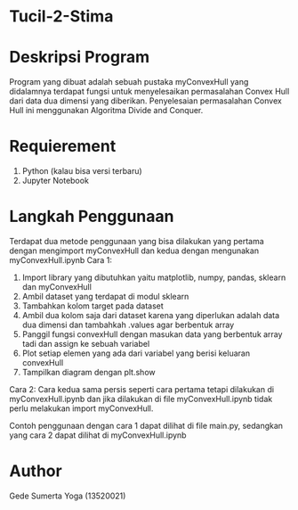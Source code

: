# Tucil-2-Stima

# Deskripsi Program

Program yang dibuat adalah sebuah pustaka myConvexHull yang didalamnya terdapat fungsi untuk menyelesaikan permasalahan Convex Hull dari data dua dimensi yang diberikan. Penyelesaian permasalahan Convex Hull ini menggunakan Algoritma Divide and Conquer.

# Requierement

1. Python (kalau bisa versi terbaru)
2. Jupyter Notebook

# Langkah Penggunaan

Terdapat dua metode penggunaan yang bisa dilakukan yang pertama dengan mengimport myConvexHull dan kedua dengan mengunakan myConvexHull.ipynb
Cara 1:

1. Import library yang dibutuhkan yaitu matplotlib, numpy, pandas, sklearn dan myConvexHull
2. Ambil dataset yang terdapat di modul sklearn
3. Tambahkan kolom target pada dataset
4. Ambil dua kolom saja dari dataset karena yang diperlukan adalah data dua dimensi dan tambahkah .values agar berbentuk array
5. Panggil fungsi convexHull dengan masukan data yang berbentuk array tadi dan assign ke sebuah variabel
6. Plot setiap elemen yang ada dari variabel yang berisi keluaran convexHull
7. Tampilkan diagram dengan plt.show

Cara 2:
Cara kedua sama persis seperti cara pertama tetapi dilakukan di myConvexHull.ipynb dan jika dilakukan di file myConvexHull.ipynb tidak perlu melakukan import myConvexHull.

Contoh penggunaan dengan cara 1 dapat dilihat di file main.py, sedangkan yang cara 2 dapat dilihat di myConvexHull.ipynb

# Author

Gede Sumerta Yoga (13520021)
